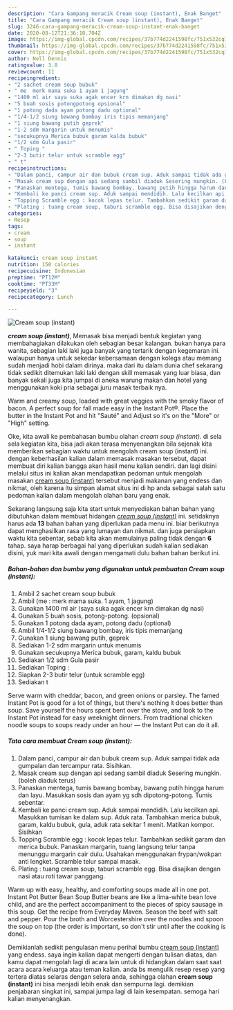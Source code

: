 ```yaml
---
description: "Cara Gampang meracik Cream soup (instant), Enak Banget"
title: "Cara Gampang meracik Cream soup (instant), Enak Banget"
slug: 3246-cara-gampang-meracik-cream-soup-instant-enak-banget
date: 2020-08-12T21:36:10.704Z
image: https://img-global.cpcdn.com/recipes/37b774d2241598fc/751x532cq70/cream-soup-instant-foto-resep-utama.jpg
thumbnail: https://img-global.cpcdn.com/recipes/37b774d2241598fc/751x532cq70/cream-soup-instant-foto-resep-utama.jpg
cover: https://img-global.cpcdn.com/recipes/37b774d2241598fc/751x532cq70/cream-soup-instant-foto-resep-utama.jpg
author: Nell Dennis
ratingvalue: 3.8
reviewcount: 11
recipeingredient:
- "2 sachet cream soup bubuk"
- " me  merk mama suka 1 ayam 1 jagung"
- "1400 ml air saya suka agak encer krn dimakan dg nasi"
- "5 buah sosis potongpotong opsional"
- "1 potong dada ayam potong dadu optional"
- "1/4-1/2 siung bawang bombay iris tipis memanjang"
- "1 siung bawang putih geprek"
- "1-2 sdm margarin untuk menumis"
- "secukupnya Merica bubuk garam kaldu bubuk"
- "1/2 sdm Gula pasir"
- " Toping "
- "2-3 butir telur untuk scramble egg"
- " t"
recipeinstructions:
- "Dalam panci, campur air dan bubuk cream sup. Aduk sampai tidak ada gumpalan dan tercampur rata. Sisihkan."
- "Masak cream sup dengan api sedang sambil diaduk Sesering mungkin. (boleh diaduk terus)"
- "Panaskan mentega, tumis bawang bombay, bawang putih hingga harum dan layu. Masukkan sosis dan ayam yg sdh dipotong-potong. Tumis sebentar."
- "Kembali ke panci cream sup. Aduk sampai mendidih. Lalu kecilkan api. Masukkan tumisan ke dalam sup. Aduk rata. Tambahkan merica bubuk, garam, kaldu bubuk, gula, aduk rata sekitar 1 menit. Matikan kompor. Sisihkan"
- "Topping Scramble egg : kocok lepas telur. Tambahkan sedikit garam dan merica bubuk. Panaskan margarin, tuang langsung telur tanpa menunggu margarin cair dulu. Usahakan menggunakan frypan/wokpan anti lengket. Scramble telur sampai masak."
- "Plating : tuang cream soup, taburi scramble egg. Bisa disajikan dengan nasi atau roti tawar panggang."
categories:
- Resep
tags:
- cream
- soup
- instant

katakunci: cream soup instant 
nutrition: 150 calories
recipecuisine: Indonesian
preptime: "PT12M"
cooktime: "PT33M"
recipeyield: "3"
recipecategory: Lunch

---
```



![Cream soup (instant)](https://img-global.cpcdn.com/recipes/37b774d2241598fc/751x532cq70/cream-soup-instant-foto-resep-utama.jpg)

<b><i>cream soup (instant)</i></b>, Memasak bisa menjadi bentuk kegiatan yang membahagiakan dilakukan oleh sebagian besar kalangan. bukan hanya para wanita, sebagian laki laki juga banyak yang tertarik dengan kegemaran ini. walaupun hanya untuk sekedar kebersamaan dengan kolega atau memang sudah menjadi hobi dalam dirinya. maka dari itu dalam dunia chef sekarang tidak sedikit ditemukan laki laki dengan skill memasak yang luar biasa, dan banyak sekali juga kita jumpai di aneka warung makan dan hotel yang menggunakan koki pria sebagai juru masak terbaik nya.

Warm and creamy soup, loaded with great veggies with the smoky flavor of bacon. A perfect soup for fall made easy in the Instant Pot®. Place the butter in the Instant Pot and hit &#34;Sauté&#34; and Adjust so it&#39;s on the &#34;More&#34; or &#34;High&#34; setting.

Oke, kita awali ke pembahasan bumbu olahan <i>cream soup (instant)</i>. di sela sela kegiatan kita, bisa jadi akan terasa menyenangkan bila sejenak kita memberikan sebagian waktu untuk mengolah cream soup (instant) ini. dengan keberhasilan kalian dalam memasak masakan tersebut, dapat membuat diri kalian bangga akan hasil menu kalian sendiri. dan lagi disini melalui situs ini kalian akan mendapatkan pedoman untuk mengolah masakan <u>cream soup (instant)</u> tersebut menjadi makanan yang endess dan nikmat, oleh karena itu simpan alamat situs ini di hp anda sebagai salah satu pedoman kalian dalam mengolah olahan baru yang enak.


Sekarang langsung saja kita start untuk menyediakan bahan bahan yang dibutuhkan dalam membuat hidangan <u><i>cream soup (instant)</i></u> ini. setidaknya harus ada <b>13</b> bahan bahan yang diperlukan pada menu ini. biar berikutnya dapat menghasilkan rasa yang lumayan dan nikmat. dan juga persiapkan waktu kita sebentar, sebab kita akan memulainya paling tidak dengan <b>6</b> tahap. saya harap berbagai hal yang diperlukan sudah kalian sediakan disini, yuk mari kita awali dengan mengamati dulu bahan bahan berikut ini.

<!--inarticleads1-->

##### Bahan-bahan dan bumbu yang digunakan untuk pembuatan Cream soup (instant):

1. Ambil 2 sachet cream soup bubuk
1. Ambil  (me : merk mama suka. 1 ayam, 1 jagung)
1. Gunakan 1400 ml air (saya suka agak encer krn dimakan dg nasi)
1. Gunakan 5 buah sosis, potong-potong. (opsional)
1. Gunakan 1 potong dada ayam, potong dadu (optional)
1. Ambil 1/4-1/2 siung bawang bombay, iris tipis memanjang
1. Gunakan 1 siung bawang putih, geprek
1. Sediakan 1-2 sdm margarin untuk menumis
1. Gunakan secukupnya Merica bubuk, garam, kaldu bubuk
1. Sediakan 1/2 sdm Gula pasir
1. Sediakan  Toping :
1. Siapkan 2-3 butir telur (untuk scramble egg)
1. Sediakan  t


Serve warm with cheddar, bacon, and green onions or parsley. The famed Instant Pot is good for a lot of things, but there&#39;s nothing it does better than soup. Save yourself the hours spent bent over the stove, and look to the Instant Pot instead for easy weeknight dinners. From traditional chicken noodle soups to soups ready under an hour — the Instant Pot can do it all. 

<!--inarticleads2-->

##### Tata cara membuat Cream soup (instant):

1. Dalam panci, campur air dan bubuk cream sup. Aduk sampai tidak ada gumpalan dan tercampur rata. Sisihkan.
1. Masak cream sup dengan api sedang sambil diaduk Sesering mungkin. (boleh diaduk terus)
1. Panaskan mentega, tumis bawang bombay, bawang putih hingga harum dan layu. Masukkan sosis dan ayam yg sdh dipotong-potong. Tumis sebentar.
1. Kembali ke panci cream sup. Aduk sampai mendidih. Lalu kecilkan api. Masukkan tumisan ke dalam sup. Aduk rata. Tambahkan merica bubuk, garam, kaldu bubuk, gula, aduk rata sekitar 1 menit. Matikan kompor. Sisihkan
1. Topping Scramble egg : kocok lepas telur. Tambahkan sedikit garam dan merica bubuk. Panaskan margarin, tuang langsung telur tanpa menunggu margarin cair dulu. Usahakan menggunakan frypan/wokpan anti lengket. Scramble telur sampai masak.
1. Plating : tuang cream soup, taburi scramble egg. Bisa disajikan dengan nasi atau roti tawar panggang.


Warm up with easy, healthy, and comforting soups made all in one pot. Instant Pot Butter Bean Soup Butter beans are like a lima-white bean love child, and are the perfect accompaniment to the pieces of spicy sausage in this soup. Get the recipe from Everyday Maven. Season the beef with salt and pepper. Pour the broth and Worcestershire over the noodles and spoon the soup on top (the order is important, so don&#39;t stir until after the cooking is done). 

Demikianlah sedikit pengulasan menu perihal bumbu <u>cream soup (instant)</u> yang endess. saya ingin kalian dapat mengerti dengan tulisan diatas, dan kamu dapat mengolah lagi di acara lain untuk di hidangkan dalam saat saat acara acara keluarga atau teman kalian. anda bs mengulik resep resep yang tertera diatas selaras dengan selera anda, sehingga olahan <b>cream soup (instant)</b> ini bisa menjadi lebih enak dan sempurna lagi. demikian penjabaran singkat ini, sampai jumpa lagi di lain kesempatan. semoga hari kalian menyenangkan.
